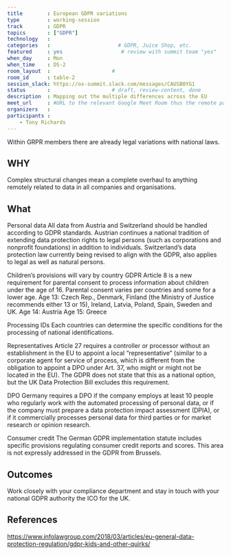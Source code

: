 ```yaml
---
title        : European GDPR variations
type         : working-session
track        : GDPR
topics       : ["GDPR"]
technology   :
categories   :                      # GDPR, Juice Shop, etc.
featured     : yes                   # review with summit team "yes"
when_day     : Mon
when_time    : DS-2
room_layout  :                    #
room_id      : table-2
session_slack: https://os-summit.slack.com/messages/CAUSB0YG1
status       :                    # draft, review-content, done
description  : Mapping out the multiple differences across the EU
meet_url     : #URL to the relevant Google Meet Room thus the remote participants can join a session
organizers   :
participants :
    - Tony Richards
---
```


Within GRPR members there are already legal variations with national laws.

## WHY

Complex structural changes mean a complete overhaul to anything remotely related to data in all companies and organisations.

## What

Personal data
All data from Austria and Switzerland should be handled according to GDPR standards.
Austrian continues a national tradition of extending data protection rights to legal persons (such as corporations and nonprofit foundations) in addition to individuals.
Switzerland’s data protection law currently being revised to align with the GDPR, also applies to legal as well as natural persons.


Children’s provisions will vary by country
GDPR Article 8 is a new requirement for parental consent to process information about children under the age of 16. Parental consent varies per countries and some for a lower age.
Age 13:      Czech Rep., Denmark, Finland (the Ministry of Justice recommends either 13
	       or 15), Ireland, Latvia, Poland, Spain, Sweden and UK.
Age 14:      Austria
Age 15:      Greece


Processing IDs
Each countries can determine the specific conditions for the processing of national identifications.

Representatives
Article 27 requires a controller or processor without an establishment in the EU to appoint a local “representative” (similar to a corporate agent for service of process, which is different from the obligation to appoint a DPO under Art. 37, who might or might not be located in the EU).  The GDPR does not state that this as a national option, but the UK Data Protection Bill excludes this requirement.

DPO
Germany requires a DPO if the company employs at least 10 people who regularly work with the automated processing of personal data, or if the company must prepare a data protection impact assessment (DPIA), or if it commercially processes personal data for third parties or for market research or opinion research.


Consumer credit
The German GDPR implementation statute includes specific provisions regulating consumer credit reports and scores.  This area is not expressly addressed in the GDPR from Brussels.



## Outcomes

Work closely with your compliance department and stay in touch with your national GDPR authority the ICO for the UK.

## References

https://www.infolawgroup.com/2018/03/articles/eu-general-data-protection-regulation/gdpr-kids-and-other-quirks/
